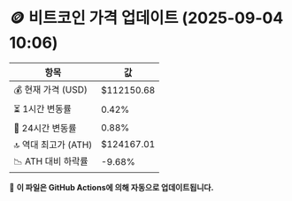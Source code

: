 # 🪙 비트코인 가격 업데이트 (2025-09-04 10:06)

| 항목                | 값 |
|--------------------|----------------|
| 💰 현재 가격 (USD) | $112150.68 |
| ⏳ 1시간 변동률    | 0.42% |
| 📆 24시간 변동률   | 0.88% |
| 🔝 역대 최고가 (ATH) | $124167.01 |
| 📉 ATH 대비 하락률 | -9.68% |

🔄 **이 파일은 GitHub Actions에 의해 자동으로 업데이트됩니다.**
